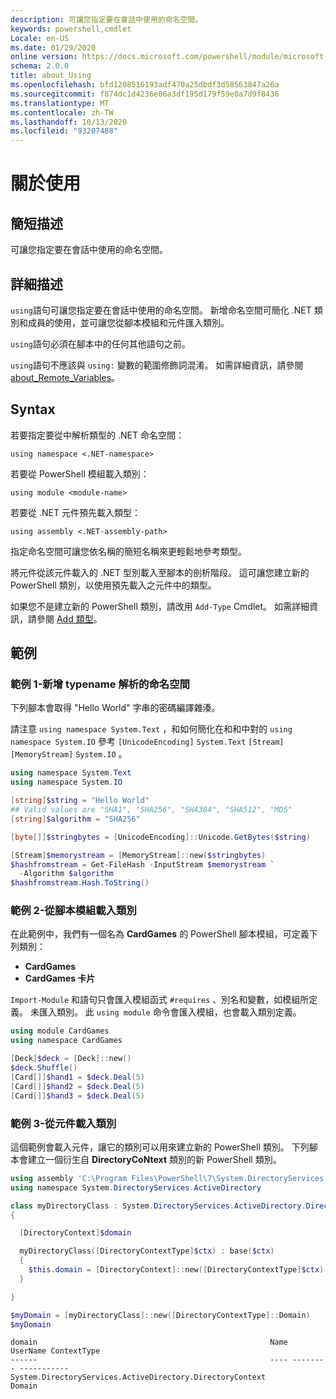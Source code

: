 ```yaml
---
description: 可讓您指定要在會話中使用的命名空間。
keywords: powershell,cmdlet
Locale: en-US
ms.date: 01/29/2020
online version: https://docs.microsoft.com/powershell/module/microsoft.powershell.core/about/about_using?view=powershell-7&WT.mc_id=ps-gethelp
schema: 2.0.0
title: about_Using
ms.openlocfilehash: bfd1208516193adf470a25dbdf3d58563847a26a
ms.sourcegitcommit: f874dc1d4236e06a3df195d179f59e0a7d9f8436
ms.translationtype: MT
ms.contentlocale: zh-TW
ms.lasthandoff: 10/13/2020
ms.locfileid: "93207488"
---
```

# <a name="about-using"></a>關於使用

## <a name="short-description"></a>簡短描述
可讓您指定要在會話中使用的命名空間。

## <a name="long-description"></a>詳細描述

`using`語句可讓您指定要在會話中使用的命名空間。 新增命名空間可簡化 .NET 類別和成員的使用，並可讓您從腳本模組和元件匯入類別。

`using`語句必須在腳本中的任何其他語句之前。

`using`語句不應該與 `using:` 變數的範圍修飾詞混淆。 如需詳細資訊，請參閱 [about_Remote_Variables](about_Remote_Variables.md)。

## <a name="syntax"></a>Syntax

若要指定要從中解析類型的 .NET 命名空間：

```
using namespace <.NET-namespace>
```

若要從 PowerShell 模組載入類別：

```
using module <module-name>
```

若要從 .NET 元件預先載入類型：

```
using assembly <.NET-assembly-path>
```

指定命名空間可讓您依名稱的簡短名稱來更輕鬆地參考類型。

將元件從該元件載入的 .NET 型別載入至腳本的剖析階段。 這可讓您建立新的 PowerShell 類別，以使用預先載入之元件中的類型。

如果您不是建立新的 PowerShell 類別，請改用 `Add-Type` Cmdlet。 如需詳細資訊，請參閱 [Add 類型](xref:Microsoft.PowerShell.Utility.Add-Type)。

## <a name="examples"></a>範例

### <a name="example-1---add-namespaces-for-typename-resolution"></a>範例 1-新增 typename 解析的命名空間

下列腳本會取得 "Hello World" 字串的密碼編譯雜湊。

請注意 `using namespace System.Text` ，和如何簡化在和和中對的 `using namespace System.IO` 參考 `[UnicodeEncoding]` `System.Text` `[Stream]` `[MemoryStream]` `System.IO` 。

```powershell
using namespace System.Text
using namespace System.IO

[string]$string = "Hello World"
## Valid values are "SHA1", "SHA256", "SHA384", "SHA512", "MD5"
[string]$algorithm = "SHA256"

[byte[]]$stringbytes = [UnicodeEncoding]::Unicode.GetBytes($string)

[Stream]$memorystream = [MemoryStream]::new($stringbytes)
$hashfromstream = Get-FileHash -InputStream $memorystream `
  -Algorithm $algorithm
$hashfromstream.Hash.ToString()
```

### <a name="example-2---load-classes-from-a-script-module"></a>範例 2-從腳本模組載入類別

在此範例中，我們有一個名為 **CardGames** 的 PowerShell 腳本模組，可定義下列類別：

- **CardGames**
- **CardGames 卡片**

`Import-Module` 和語句只會匯入模組函式 `#requires` 、別名和變數，如模組所定義。 未匯入類別。 此 `using module` 命令會匯入模組，也會載入類別定義。

```powershell
using module CardGames
using namespace CardGames

[Deck]$deck = [Deck]::new()
$deck.Shuffle()
[Card[]]$hand1 = $deck.Deal(5)
[Card[]]$hand2 = $deck.Deal(5)
[Card[]]$hand3 = $deck.Deal(5)
```

### <a name="example-3---load-classes-from-an-assembly"></a>範例 3-從元件載入類別

這個範例會載入元件，讓它的類別可以用來建立新的 PowerShell 類別。 下列腳本會建立一個衍生自 **DirectoryCoNtext** 類別的新 PowerShell 類別。

```powershell
using assembly 'C:\Program Files\PowerShell\7\System.DirectoryServices.dll'
using namespace System.DirectoryServices.ActiveDirectory

class myDirectoryClass : System.DirectoryServices.ActiveDirectory.DirectoryContext
{

  [DirectoryContext]$domain

  myDirectoryClass([DirectoryContextType]$ctx) : base($ctx)
  {
    $this.domain = [DirectoryContext]::new([DirectoryContextType]$ctx)
  }

}

$myDomain = [myDirectoryClass]::new([DirectoryContextType]::Domain)
$myDomain
```

```Output
domain                                                    Name UserName ContextType
------                                                    ---- -------- -----------
System.DirectoryServices.ActiveDirectory.DirectoryContext                    Domain
```

